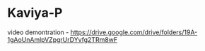 # Kaviya-P

video demontration - https://drive.google.com/drive/folders/19A-1gAoUnAmlpVZpgrUrDYvfg2TRm8wF

